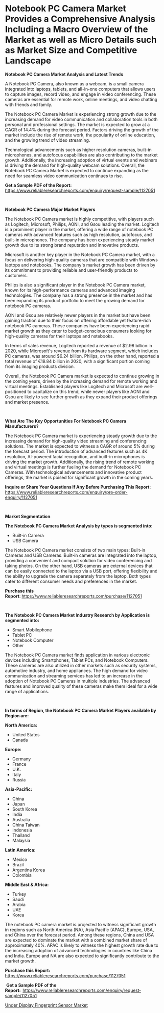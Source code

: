 <p><h1>Notebook PC Camera Market Provides a Comprehensive Analysis Including a Macro Overview of the Market as well as Micro Details such as Market Size and Competitive Landscape</h1></p><p><strong>Notebook PC Camera Market Analysis and Latest Trends</strong></p>
<p><p>A Notebook PC Camera, also known as a webcam, is a small camera integrated into laptops, tablets, and all-in-one computers that allows users to capture images, record video, and engage in video conferencing. These cameras are essential for remote work, online meetings, and video chatting with friends and family.</p><p>The Notebook PC Camera Market is experiencing strong growth due to the increasing demand for video communication and collaboration tools in both personal and professional settings. The market is expected to grow at a CAGR of 14.4% during the forecast period. Factors driving the growth of the market include the rise of remote work, the popularity of online education, and the growing trend of video streaming.</p><p>Technological advancements such as higher resolution cameras, built-in microphones, and autofocus capabilities are also contributing to the market growth. Additionally, the increasing adoption of virtual events and webinars is driving the demand for high-quality webcam solutions. Overall, the Notebook PC Camera Market is expected to continue expanding as the need for seamless video communication continues to rise.</p></p>
<p><strong>Get a Sample PDF of the Report:&nbsp;</strong> <a href="https://www.reliableresearchreports.com/enquiry/request-sample/1127051">https://www.reliableresearchreports.com/enquiry/request-sample/1127051</a></p>
<p>&nbsp;</p>
<p><strong>Notebook PC Camera Major Market Players</strong></p>
<p><p>The Notebook PC Camera market is highly competitive, with players such as Logitech, Microsoft, Philips, AONI, and Gsou leading the market. Logitech is a prominent player in the market, offering a wide range of notebook PC cameras with advanced features such as high resolution, autofocus, and built-in microphones. The company has been experiencing steady market growth due to its strong brand reputation and innovative products.</p><p>Microsoft is another key player in the Notebook PC Camera market, with a focus on delivering high-quality cameras that are compatible with Windows laptops and notebooks. The company's market growth has been driven by its commitment to providing reliable and user-friendly products to customers.</p><p>Philips is also a significant player in the Notebook PC Camera market, known for its high-performance cameras and advanced imaging technologies. The company has a strong presence in the market and has been expanding its product portfolio to meet the growing demand for notebook PC cameras.</p><p>AONI and Gsou are relatively newer players in the market but have been gaining traction due to their focus on offering affordable yet feature-rich notebook PC cameras. These companies have been experiencing rapid market growth as they cater to budget-conscious consumers looking for high-quality cameras for their laptops and notebooks.</p><p>In terms of sales revenue, Logitech reported a revenue of $2.98 billion in 2020, while Microsoft's revenue from its hardware segment, which includes PC cameras, was around $6.24 billion. Philips, on the other hand, reported a total revenue of €19.84 billion in 2020, with a significant portion coming from its imaging products division.</p><p>Overall, the Notebook PC Camera market is expected to continue growing in the coming years, driven by the increasing demand for remote working and virtual meetings. Established players like Logitech and Microsoft are well-positioned to capitalize on this trend, while newer players like AONI and Gsou are likely to see further growth as they expand their product offerings and market presence.</p></p>
<p>&nbsp;</p>
<p><strong>What Are The Key Opportunities For Notebook PC Camera Manufacturers?</strong></p>
<p><p>The Notebook PC Camera market is experiencing steady growth due to the increasing demand for high-quality video streaming and conferencing solutions. The market is expected to witness a CAGR of around 5% during the forecast period. The introduction of advanced features such as 4K resolution, AI-powered facial recognition, and built-in microphones is driving the market growth. Additionally, the rising trend of remote working and virtual meetings is further fueling the demand for Notebook PC Cameras. With technological advancements and innovative product offerings, the market is poised for significant growth in the coming years.</p></p>
<p><strong>Inquire or Share Your Questions If Any Before Purchasing This Report:</strong> <a href="https://www.reliableresearchreports.com/enquiry/pre-order-enquiry/1127051">https://www.reliableresearchreports.com/enquiry/pre-order-enquiry/1127051</a></p>
<p>&nbsp;</p>
<p><strong>Market Segmentation</strong></p>
<p><strong>The Notebook PC Camera Market Analysis by types is segmented into:</strong></p>
<p><ul><li>Built-in Camera</li><li>USB Camera</li></ul></p>
<p><p>The Notebook PC Camera market consists of two main types: Built-in Cameras and USB Cameras. Built-in cameras are integrated into the laptop, providing a convenient and compact solution for video conferencing and taking photos. On the other hand, USB cameras are external devices that can be easily connected to the laptop via a USB port, offering flexibility and the ability to upgrade the camera separately from the laptop. Both types cater to different consumer needs and preferences in the market.</p></p>
<p><strong>Purchase this Report:&nbsp;</strong><a href="https://www.reliableresearchreports.com/purchase/1127051">https://www.reliableresearchreports.com/purchase/1127051</a></p>
<p>&nbsp;</p>
<p><strong>The Notebook PC Camera Market Industry Research by Application is segmented into:</strong></p>
<p><ul><li>Smart Mobilephone</li><li>Tablet PC</li><li>Notebook Computer</li><li>Other</li></ul></p>
<p><p>The Notebook PC Camera market finds application in various electronic devices including Smartphones, Tablet PCs, and Notebook Computers. These cameras are also utilized in other markets such as security systems, automotive industry, and home appliances. The high demand for video communication and streaming services has led to an increase in the adoption of Notebook PC Cameras in multiple industries. The advanced features and improved quality of these cameras make them ideal for a wide range of applications.</p></p>
<p>&nbsp;</p>
<p><strong>In terms of Region, the Notebook PC Camera Market Players available by Region are:</strong></p>
<p>
    <p> <strong> North America: </strong>
        <ul>
            <li>United States</li>
            <li>Canada</li>
        </ul>
        </p> 
    <p> <strong> Europe: </strong>
        <ul>
            <li>Germany</li>
            <li>France</li>
            <li>U.K.</li>
            <li>Italy</li>
            <li>Russia</li>
        </ul>
        </p> 
    <p> <strong> Asia-Pacific: </strong>
        <ul>
            <li>China</li>
            <li>Japan</li>
            <li>South Korea</li>
            <li>India</li>
            <li>Australia</li>
            <li>China Taiwan</li>
            <li>Indonesia</li>
            <li>Thailand</li>
            <li>Malaysia</li>
        </ul>
        </p> 
    <p> <strong> Latin America: </strong>
        <ul>
            <li>Mexico</li>
            <li>Brazil</li>
            <li>Argentina Korea</li>
            <li>Colombia</li>
        </ul>
        </p> 
    <p> <strong> Middle East & Africa: </strong>
        <ul>
            <li>Turkey</li>
            <li>Saudi</li>
            <li>Arabia</li>
            <li>UAE</li>
            <li>Korea</li>
        </ul>
    </p>
    </p>
<p><p>The notebook PC camera market is projected to witness significant growth in regions such as North America (NA), Asia Pacific (APAC), Europe, USA, and China over the forecast period. Among these regions, China and USA are expected to dominate the market with a combined market share of approximately 40%. APAC is likely to witness the highest growth rate due to the increasing adoption of advanced technologies in countries like China and India. Europe and NA are also expected to significantly contribute to the market growth.</p></p>
<p><strong>Purchase this Report: </strong><a href="https://www.reliableresearchreports.com/purchase/1127051">https://www.reliableresearchreports.com/purchase/1127051</a></p>
<p>&nbsp;<strong>Get a Sample PDF of the Report:&nbsp;&nbsp;</strong><a href="https://www.reliableresearchreports.com/enquiry/request-sample/1127051">https://www.reliableresearchreports.com/enquiry/request-sample/1127051</a></p>
<p><strong></strong></p>
<p><p><a href="https://github.com/sofayahoo2023/Market-Research-Report-List-3/blob/main/under-display-fingerprint-sensor-market.md">Under Display Fingerprint Sensor Market</a></p></p>